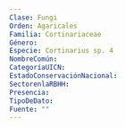 ```yaml
---
Clase: Fungi
Orden: Agaricales
Familia: Cortinariaceae
Género: 
Especie: Cortinarius sp. 4
NombreComún: 
CategoríaUICN: 
EstadoConservaciónNacional: 
SectorenlaRBHH: 
Presencia: 
TipoDeDato: 
Fuente: ""
---
```

